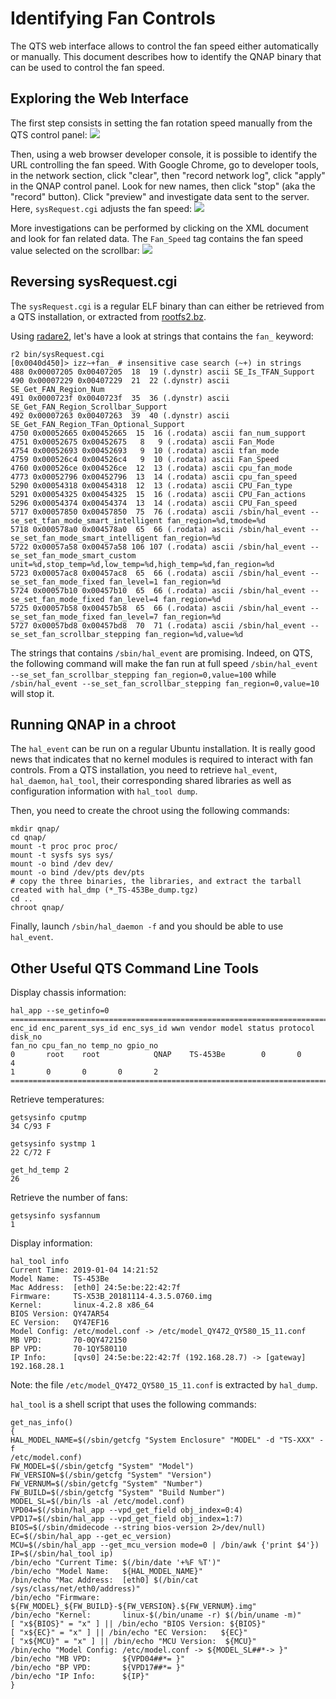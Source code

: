 # Identifying Fan Controls

The QTS web interface allows to control the fan speed either automatically or manually. This document describes how to identify the QNAP binary that can be used to control the fan speed.


## Exploring the Web Interface

The first step consists in setting the fan rotation speed manually from the QTS control panel:
![](https://github.com/guedou/TS-453Be/blob/master/doc/images/set_speed_manually.png)

Then, using a web browser developer console, it is possible to identify the URL controlling the fan speed. With Google Chrome, go to developer tools, in the network section, click "clear", then "record network log", click "apply" in the QNAP control panel. Look for new names, then click "stop" (aka the "record" button). Click "preview" and investigate data sent to the server. Here, `sysRequest.cgi` adjusts the fan speed:
![](https://github.com/guedou/TS-453Be/blob/master/doc/images/sysRequest.cgi_xml.png)

More investigations can be performed by clicking on the XML document and look for fan related data. The `Fan_Speed` tag contains the fan speed value selected on the scrollbar:
![](https://github.com/guedou/TS-453Be/blob/master/doc/images/sysRequest.cgi_xml_values.png)


## Reversing sysRequest.cgi

The `sysRequest.cgi` is a regular ELF binary than can either be retrieved from a QTS installation, or extracted from [rootfs2.bz](https://github.com/guedou/TS-453Be/blob/master/doc/qts_firmware_recovery.md).

Using [radare2](https://github.com/radareorg/radare2), let's have a look at strings that contains the `fan_` keyword:
```
r2 bin/sysRequest.cgi
[0x0040d450]> izz~+fan_ # insensitive case search (~+) in strings
488 0x00007205 0x00407205  18  19 (.dynstr) ascii SE_Is_TFAN_Support
490 0x00007229 0x00407229  21  22 (.dynstr) ascii SE_Get_FAN_Region_Num
491 0x0000723f 0x0040723f  35  36 (.dynstr) ascii SE_Get_FAN_Region_Scrollbar_Support
492 0x00007263 0x00407263  39  40 (.dynstr) ascii SE_Get_FAN_Region_TFan_Optional_Support
4750 0x00052665 0x00452665  15  16 (.rodata) ascii fan_num_support
4751 0x00052675 0x00452675   8   9 (.rodata) ascii Fan_Mode
4754 0x00052693 0x00452693   9  10 (.rodata) ascii tfan_mode
4759 0x000526c4 0x004526c4   9  10 (.rodata) ascii Fan_Speed
4760 0x000526ce 0x004526ce  12  13 (.rodata) ascii cpu_fan_mode
4773 0x00052796 0x00452796  13  14 (.rodata) ascii cpu_fan_speed
5290 0x00054318 0x00454318  12  13 (.rodata) ascii CPU_Fan_type
5291 0x00054325 0x00454325  15  16 (.rodata) ascii CPU_Fan_actions
5296 0x00054374 0x00454374  13  14 (.rodata) ascii CPU_Fan_speed
5717 0x00057850 0x00457850  75  76 (.rodata) ascii /sbin/hal_event --se_set_tfan_mode_smart_intelligent fan_region=%d,tmode=%d
5718 0x000578a0 0x004578a0  65  66 (.rodata) ascii /sbin/hal_event --se_set_fan_mode_smart_intelligent fan_region=%d
5722 0x00057a58 0x00457a58 106 107 (.rodata) ascii /sbin/hal_event --se_set_fan_mode_smart_custom unit=%d,stop_temp=%d,low_temp=%d,high_temp=%d,fan_region=%d
5723 0x00057ac8 0x00457ac8  65  66 (.rodata) ascii /sbin/hal_event --se_set_fan_mode_fixed fan_level=1 fan_region=%d
5724 0x00057b10 0x00457b10  65  66 (.rodata) ascii /sbin/hal_event --se_set_fan_mode_fixed fan_level=4 fan_region=%d
5725 0x00057b58 0x00457b58  65  66 (.rodata) ascii /sbin/hal_event --se_set_fan_mode_fixed fan_level=7 fan_region=%d
5727 0x00057bd8 0x00457bd8  70  71 (.rodata) ascii /sbin/hal_event --se_set_fan_scrollbar_stepping fan_region=%d,value=%d
```

The strings that contains `/sbin/hal_event` are promising. Indeed, on QTS, the following command will make the fan run at full speed `/sbin/hal_event --se_set_fan_scrollbar_stepping fan_region=0,value=100` while `/sbin/hal_event --se_set_fan_scrollbar_stepping fan_region=0,value=10` will stop it.


## Running QNAP in a chroot

The `hal_event` can be run on a regular Ubuntu installation. It is really good news that indicates that no kernel modules is required to interact with fan controls. From a QTS installation, you need to retrieve `hal_event`, `hal_daemon`, `hal_tool`, their corresponding shared libraries as well as configuration information with `hal_tool dump`.

Then, you need to create the chroot using the following commands:
```
mkdir qnap/
cd qnap/
mount -t proc proc proc/
mount -t sysfs sys sys/
mount -o bind /dev dev/
mount -o bind /dev/pts dev/pts
# copy the three binaries, the libraries, and extract the tarball created with hal_dmp (*_TS-453Be_dump.tgz)
cd ..
chroot qnap/
```

Finally, launch `/sbin/hal_daemon -f` and you should be able to use `hal_event`. 


## Other Useful QTS Command Line Tools

Display chassis information:
```
hal_app --se_getinfo=0
========================================================================================================
enc_id enc_parent_sys_id enc_sys_id wwn vendor model status protocol disk_no
fan_no cpu_fan_no temp_no gpio_no
0       root    root            QNAP    TS-453Be        0       0       4
1       0       0       0       2
========================================================================================================
```

Retrieve temperatures:
```
getsysinfo cputmp
34 C/93 F

getsysinfo systmp 1 
22 C/72 F

get_hd_temp 2        
26
```

Retrieve the number of fans:
```
getsysinfo sysfannum
1
```

Display information:
```
hal_tool info
Current Time: 2019-01-04 14:21:52
Model Name:   TS-453Be
Mac Address:  [eth0] 24:5e:be:22:42:7f
Firmware:     TS-X53B_20181114-4.3.5.0760.img
Kernel:       linux-4.2.8 x86_64
BIOS Version: QY47AR54
EC Version:   QY47EF16
Model Config: /etc/model.conf -> /etc/model_QY472_QY580_15_11.conf
MB VPD:       70-0QY472150
BP VPD:       70-1QY580110
IP Info:      [qvs0] 24:5e:be:22:42:7f (192.168.28.7) -> [gateway] 192.168.28.1
```

Note: the file `/etc/model_QY472_QY580_15_11.conf` is extracted by `hal_dump`.

`hal_tool` is a shell script that uses the following commands:
```
get_nas_info()
{
HAL_MODEL_NAME=$(/sbin/getcfg "System Enclosure" "MODEL" -d "TS-XXX" -f
/etc/model.conf)
FW_MODEL=$(/sbin/getcfg "System" "Model")
FW_VERSION=$(/sbin/getcfg "System" "Version")
FW_VERNUM=$(/sbin/getcfg "System" "Number")
FW_BUILD=$(/sbin/getcfg "System" "Build Number")
MODEL_SL=$(/bin/ls -al /etc/model.conf)
VPD04=$(/sbin/hal_app --vpd_get_field obj_index=0:4)
VPD17=$(/sbin/hal_app --vpd_get_field obj_index=1:7)
BIOS=$(/sbin/dmidecode --string bios-version 2>/dev/null)
EC=$(/sbin/hal_app --get_ec_version)
MCU=$(/sbin/hal_app --get_mcu_version mode=0 | /bin/awk {'print $4'})
IP=$(/sbin/hal_tool ip)
/bin/echo "Current Time: $(/bin/date '+%F %T')"
/bin/echo "Model Name:   ${HAL_MODEL_NAME}"
/bin/echo "Mac Address:  [eth0] $(/bin/cat /sys/class/net/eth0/address)"
/bin/echo "Firmware:     ${FW_MODEL}_${FW_BUILD}-${FW_VERSION}.${FW_VERNUM}.img"
/bin/echo "Kernel:       linux-$(/bin/uname -r) $(/bin/uname -m)"
[ "x${BIOS}" = "x" ] || /bin/echo "BIOS Version: ${BIOS}"
[ "x${EC}" = "x" ] || /bin/echo "EC Version:   ${EC}"
[ "x${MCU}" = "x" ] || /bin/echo "MCU Version:  ${MCU}"
/bin/echo "Model Config: /etc/model.conf -> ${MODEL_SL##*-> }"
/bin/echo "MB VPD:       ${VPD04##*= }"
/bin/echo "BP VPD:       ${VPD17##*= }"
/bin/echo "IP Info:      ${IP}"
}
```
